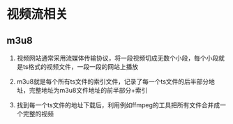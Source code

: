 # 视频流相关

## m3u8
1. 视频网站通常采用流媒体传输协议，将一段视频切成无数个小段，每个小段就是ts格式的视频文件，一段一段的网站上播放

2. m3u8就是每个所有ts文件的索引文件，记录了每一个ts文件的后半部分地址，完整地址为m3u8文件地址的前半部分+索引

3. 找到每一个ts文件的地址下载后，利用例如ffmpeg的工具把所有文件合并成一个完整的视频